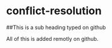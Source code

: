 # conflict-resolution

##This is a sub heading typed on github

All of this is added remotly on github.

